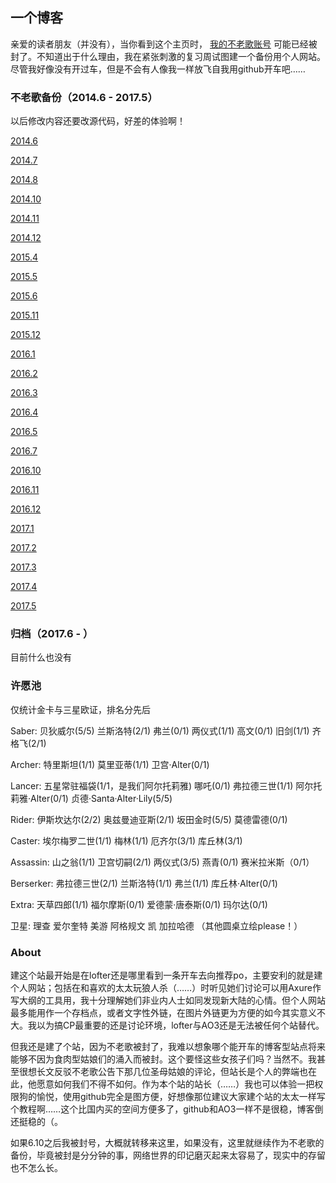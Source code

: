## 一个博客

亲爱的读者朋友（并没有），当你看到这个主页时， [我的不老歌账号](http://bulaoge.net/?timesubject) 可能已经被封了。不知道出于什么理由，我在紧张刺激的复习周试图建一个备份用个人网站。尽管我好像没有开过车，但是不会有人像我一样放飞自我用github开车吧……

### 不老歌备份（2014.6 - 2017.5）

以后修改内容还要改源代码，好差的体验啊！

[2014.6](https://timesubject.github.io/%E5%A4%B1%E6%A2%A6%E8%AE%B0%202014%E5%B9%B406%E6%9C%88.html)

[2014.7](https://timesubject.github.io/%E5%A4%B1%E6%A2%A6%E8%AE%B0%202014%E5%B9%B407%E6%9C%88.html)

[2014.8](https://timesubject.github.io/%E5%A4%B1%E6%A2%A6%E8%AE%B0%202014%E5%B9%B408%E6%9C%88.html)

[2014.10](https://timesubject.github.io/%E5%A4%B1%E6%A2%A6%E8%AE%B0%202014%E5%B9%B410%E6%9C%88.html)

[2014.11](https://timesubject.github.io/%E5%A4%B1%E6%A2%A6%E8%AE%B0%202014%E5%B9%B411%E6%9C%88.html)

[2014.12](https://timesubject.github.io/%E5%A4%B1%E6%A2%A6%E8%AE%B0%202014%E5%B9%B412%E6%9C%88.html)

[2015.4](https://timesubject.github.io/%E5%A4%B1%E6%A2%A6%E8%AE%B0%202015%E5%B9%B404%E6%9C%88.html)

[2015.5](https://timesubject.github.io/%E5%A4%B1%E6%A2%A6%E8%AE%B0%202015%E5%B9%B405%E6%9C%88.html)

[2015.6](https://timesubject.github.io/%E5%A4%B1%E6%A2%A6%E8%AE%B0%202015%E5%B9%B406%E6%9C%88.html)

[2015.11](https://timesubject.github.io/%E5%A4%B1%E6%A2%A6%E8%AE%B0%202015%E5%B9%B411%E6%9C%88.html)

[2015.12](https://timesubject.github.io/%E5%A4%B1%E6%A2%A6%E8%AE%B0%202015%E5%B9%B412%E6%9C%88.html)

[2016.1](https://timesubject.github.io/%E5%A4%B1%E6%A2%A6%E8%AE%B0%202016%E5%B9%B401%E6%9C%88.html)

[2016.2](https://timesubject.github.io/%E5%A4%B1%E6%A2%A6%E8%AE%B0%202016%E5%B9%B402%E6%9C%88.html)

[2016.3](https://timesubject.github.io/%E5%A4%B1%E6%A2%A6%E8%AE%B0%202016%E5%B9%B403%E6%9C%88.html)

[2016.4](https://timesubject.github.io/%E5%A4%B1%E6%A2%A6%E8%AE%B0%202016%E5%B9%B404%E6%9C%88.html)

[2016.5](https://timesubject.github.io/%E5%A4%B1%E6%A2%A6%E8%AE%B0%202016%E5%B9%B405%E6%9C%88.html)

[2016.7](https://timesubject.github.io/%E5%A4%B1%E6%A2%A6%E8%AE%B0%202016%E5%B9%B407%E6%9C%88.html)

[2016.10](https://timesubject.github.io/%E5%A4%B1%E6%A2%A6%E8%AE%B0%202016%E5%B9%B410%E6%9C%88.html)

[2016.11](https://timesubject.github.io/%E5%A4%B1%E6%A2%A6%E8%AE%B0%202016%E5%B9%B411%E6%9C%88.html)

[2016.12](https://timesubject.github.io/%E5%A4%B1%E6%A2%A6%E8%AE%B0%202016%E5%B9%B412%E6%9C%88.html)

[2017.1](https://timesubject.github.io/%E5%A4%B1%E6%A2%A6%E8%AE%B0%202017%E5%B9%B401%E6%9C%88.html)

[2017.2](https://timesubject.github.io/%E5%A4%B1%E6%A2%A6%E8%AE%B0%202017%E5%B9%B402%E6%9C%88.html)

[2017.3](https://timesubject.github.io/%E5%A4%B1%E6%A2%A6%E8%AE%B0%202017%E5%B9%B403%E6%9C%88.html)

[2017.4](https://timesubject.github.io/%E5%A4%B1%E6%A2%A6%E8%AE%B0%202017%E5%B9%B404%E6%9C%88.html)

[2017.5](https://timesubject.github.io/%E5%A4%B1%E6%A2%A6%E8%AE%B0%202017%E5%B9%B405%E6%9C%88.html)

### 归档（2017.6 - ）

目前什么也没有

### 许愿池

仅统计金卡与三星欧证，排名分先后

Saber: 贝狄威尔(5/5) 兰斯洛特(2/1) 弗兰(0/1) 两仪式(1/1) 高文(0/1) 旧剑(1/1) 齐格飞(2/1)

Archer: 特里斯坦(1/1) 莫里亚蒂(1/1) 卫宫·Alter(0/1)

Lancer: 五星常驻福袋(1/1，是我们阿尔托莉雅) 哪吒(0/1) 弗拉德三世(1/1) 阿尔托莉雅·Alter(0/1) 贞德·Santa·Alter·Lily(5/5)

Rider: 伊斯坎达尔(2/2) 奥兹曼迪亚斯(2/1) 坂田金时(5/5) 莫德雷德(0/1)

Caster: 埃尔梅罗二世(1/1) 梅林(1/1) 厄齐尔(3/1) 库丘林(3/1) 

Assassin: 山之翁(1/1) 卫宫切嗣(2/1) 两仪式(3/5) 燕青(0/1) 赛米拉米斯（0/1）

Berserker: 弗拉德三世(2/1) 兰斯洛特(1/1) 弗兰(1/1) 库丘林·Alter(0/1) 

Extra: 天草四郎(1/1) 福尔摩斯(0/1) 爱德蒙·唐泰斯(0/1) 玛尔达(0/1)

卫星: 理查 爱尔奎特 美游 阿格规文 凯 加拉哈德 （其他圆桌立绘please！）

### About

建这个站最开始是在lofter还是哪里看到一条开车去向推荐po，主要安利的就是建个人网站；包括在和喜欢的太太玩狼人杀（……）时听见她们讨论可以用Axure作写大纲的工具用，我十分理解她们非业内人士如同发现新大陆的心情。但个人网站最多能用作一个存档点，或者文字性外链，在图片外链更为方便的如今其实意义不大。我以为搞CP最重要的还是讨论环境，lofter与AO3还是无法被任何个站替代。

但我还是建了个站，因为不老歌被封了，我难以想象哪个能开车的博客型站点将来能够不因为食肉型姑娘们的涌入而被封。这个要怪这些女孩子们吗？当然不。我甚至很想长文反驳不老歌公告下那几位圣母姑娘的评论，但站长是个人的弊端也在此，他愿意如何我们不得不如何。作为本个站的站长（……）我也可以体验一把权限狗的愉悦，使用github完全是图方便，好想像那位建议大家建个站的太太一样写个教程啊……这个比国内买的空间方便多了，github和AO3一样不是很稳，博客倒还挺稳的（。

如果6.10之后我被封号，大概就转移来这里，如果没有，这里就继续作为不老歌的备份，毕竟被封是分分钟的事，网络世界的印记磨灭起来太容易了，现实中的存留也不怎么长。
